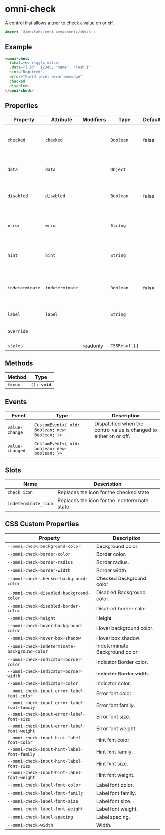 # omni-check

A control that allows a user to check a value on or off.

```js 
import '@innofake/omni-components/check'; 
```

## Example

```html
<omni-check  label="My Toggle Value"  .data="{'id': 12345, 'name': 'Test'}"  hint="Required"  error="Field level error message"  checked  disabled></omni-check>
```

## Properties

| Property        | Attribute       | Modifiers | Type          | Default | Description                                      |
|-----------------|-----------------|-----------|---------------|---------|--------------------------------------------------|
| `checked`       | `checked`       |           | `Boolean`     | false   | Indicator if the component is checked or not.    |
| `data`          | `data`          |           | `Object`      |         | Data associated with the component.              |
| `disabled`      | `disabled`      |           | `Boolean`     | false   | Indicator if the component is disabled.          |
| `error`         | `error`         |           | `String`      |         | An error message to guide users to correct a mistake. |
| `hint`          | `hint`          |           | `String`      |         | A hint message to assist the user.               |
| `indeterminate` | `indeterminate` |           | `Boolean`     | false   | Indicator if the component is in and indeterminate state. |
| `label`         | `label`         |           | `String`      |         | The label text.                                  |
| `override`      |                 |           |               |         | The element style template.                      |
| `styles`        |                 | readonly  | `CSSResult[]` |         |                                                  |

## Methods

| Method  | Type       |
|---------|------------|
| `focus` | `(): void` |

## Events

| Event           | Type                                           | Description                                      |
|-----------------|------------------------------------------------|--------------------------------------------------|
| `value-change`  | `CustomEvent<{ old: Boolean; new: Boolean; }>` | Dispatched when the control value is changed to either on or off. |
| `value-changed` | `CustomEvent<{ old: boolean; new: boolean; }>` |                                                  |

## Slots

| Name                 | Description                                   |
|----------------------|-----------------------------------------------|
| `check_icon`         | Replaces the icon for the checked state       |
| `indeterminate_icon` | Replaces the icon for the indeterminate state |

## CSS Custom Properties

| Property                                      | Description                     |
|-----------------------------------------------|---------------------------------|
| `--omni-check-background-color`               | Background color.               |
| `--omni-check-border-color`                   | Border color.                   |
| `--omni-check-border-radius`                  | Border radius.                  |
| `--omni-check-border-width`                   | Border width.                   |
| `--omni-check-checked-background-color`       | Checked Background color.       |
| `--omni-check-disabled-background-color`      | Disabled Background color.      |
| `--omni-check-disabled-border-color`          | Disabled border color.          |
| `--omni-check-height`                         | Height.                         |
| `--omni-check-hover-background-color`         | Hover background color.         |
| `--omni-check-hover-box-shadow`               | Hover box shadow.               |
| `--omni-check-indeterminate-background-color` | Indeterminate Background color. |
| `--omni-check-indicator-border-color`         | Indicator Border color.         |
| `--omni-check-indicator-border-width`         | Indicator Border width.         |
| `--omni-check-indicator-color`                | Indicator color.                |
| `--omni-check-input-error-label-font-color`   | Error font color.               |
| `--omni-check-input-error-label-font-family`  | Error font family.              |
| `--omni-check-input-error-label-font-size`    | Error font size.                |
| `--omni-check-input-error-label-font-weight`  | Error font weight.              |
| `--omni-check-input-hint-label-font-color`    | Hint font color.                |
| `--omni-check-input-hint-label-font-family`   | Hint font family.               |
| `--omni-check-input-hint-label-font-size`     | Hint font size.                 |
| `--omni-check-input-hint-label-font-weight`   | Hint font weight.               |
| `--omni-check-label-font-color`               | Label font color.               |
| `--omni-check-label-font-family`              | Label font family.              |
| `--omni-check-label-font-size`                | Label font size.                |
| `--omni-check-label-font-weight`              | Label font weight.              |
| `--omni-check-label-spacing`                  | Label spacing.                  |
| `--omni-check-width`                          | Width.                          |
